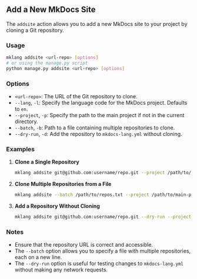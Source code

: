 ## Add a New MkDocs Site

The `addsite` action allows you to add a new MkDocs site to your project by cloning a Git repository.

### Usage

```bash
mklang addsite <url-repo> [options]
# or using the manage.py script
python manage.py addsite <url-repo> [options]
```

### Options

- `<url-repo>`: The URL of the Git repository to clone.
- `--lang`, `-l`: Specify the language code for the MkDocs project. Defaults to `en`.
- `--project`, `-p`: Specify the path to the main project if not in the current directory.
- `--batch`, `-b`: Path to a file containing multiple repositories to clone.
- `--dry-run`, `-d`: Add the repository to `mkdocs-lang.yml` without cloning.

### Examples

1. **Clone a Single Repository**

   ```bash
   mklang addsite git@github.com:username/repo.git --project /path/to/main-project
   ```

2. **Clone Multiple Repositories from a File**

   ```bash
   mklang addsite --batch /path/to/repos.txt --project /path/to/main-project
   ```

3. **Add a Repository Without Cloning**

   ```bash
   mklang addsite git@github.com:username/repo.git --dry-run --project /path/to/main-project
   ```

### Notes

- Ensure that the repository URL is correct and accessible.
- The `--batch` option allows you to specify a file with multiple repositories, each on a new line.
- The `--dry-run` option is useful for testing changes to `mkdocs-lang.yml` without making any network requests. 